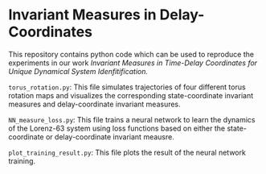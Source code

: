 # Invariant Measures in Delay-Coordinates

This repository contains python code which can be used to reproduce the experiments in our work *Invariant Measures in Time-Delay Coordinates for Unique Dynamical System Idenfitification.* 

`torus_rotation.py`: This file simulates trajectories of four different torus rotation maps and visualizes the corresponding state-coordinate invariant measures and delay-coordinate invariant measures.

`NN_measure_loss.py`: This file trains a neural network to learn the dynamics of the Lorenz-63 system using loss functions based on either the state-coordinate or delay-coordinate invariant meausre.

`plot_training_result.py`: This file plots the result of the neural network training. 
